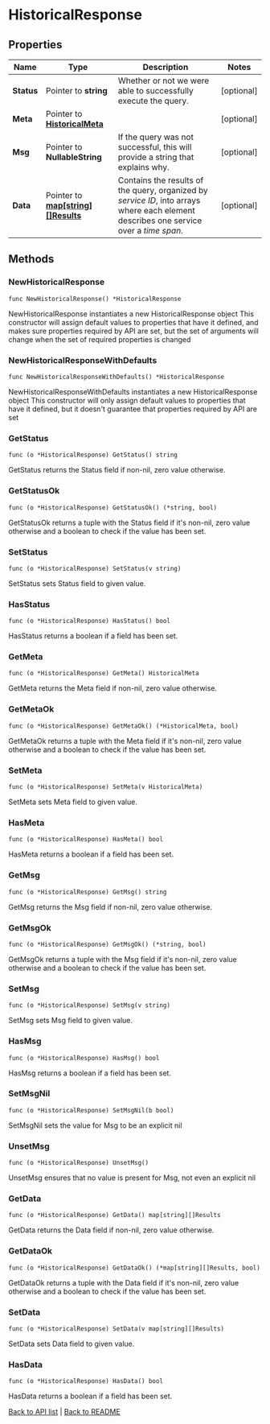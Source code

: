 # HistoricalResponse

## Properties

Name | Type | Description | Notes
------------ | ------------- | ------------- | -------------
**Status** | Pointer to **string** | Whether or not we were able to successfully execute the query. | [optional] 
**Meta** | Pointer to [**HistoricalMeta**](HistoricalMeta.md) |  | [optional] 
**Msg** | Pointer to **NullableString** | If the query was not successful, this will provide a string that explains why. | [optional] 
**Data** | Pointer to [**map[string][]Results**](array.md) | Contains the results of the query, organized by *service ID*, into arrays where each element describes one service over a *time span*. | [optional] 

## Methods

### NewHistoricalResponse

`func NewHistoricalResponse() *HistoricalResponse`

NewHistoricalResponse instantiates a new HistoricalResponse object
This constructor will assign default values to properties that have it defined,
and makes sure properties required by API are set, but the set of arguments
will change when the set of required properties is changed

### NewHistoricalResponseWithDefaults

`func NewHistoricalResponseWithDefaults() *HistoricalResponse`

NewHistoricalResponseWithDefaults instantiates a new HistoricalResponse object
This constructor will only assign default values to properties that have it defined,
but it doesn't guarantee that properties required by API are set

### GetStatus

`func (o *HistoricalResponse) GetStatus() string`

GetStatus returns the Status field if non-nil, zero value otherwise.

### GetStatusOk

`func (o *HistoricalResponse) GetStatusOk() (*string, bool)`

GetStatusOk returns a tuple with the Status field if it's non-nil, zero value otherwise
and a boolean to check if the value has been set.

### SetStatus

`func (o *HistoricalResponse) SetStatus(v string)`

SetStatus sets Status field to given value.

### HasStatus

`func (o *HistoricalResponse) HasStatus() bool`

HasStatus returns a boolean if a field has been set.

### GetMeta

`func (o *HistoricalResponse) GetMeta() HistoricalMeta`

GetMeta returns the Meta field if non-nil, zero value otherwise.

### GetMetaOk

`func (o *HistoricalResponse) GetMetaOk() (*HistoricalMeta, bool)`

GetMetaOk returns a tuple with the Meta field if it's non-nil, zero value otherwise
and a boolean to check if the value has been set.

### SetMeta

`func (o *HistoricalResponse) SetMeta(v HistoricalMeta)`

SetMeta sets Meta field to given value.

### HasMeta

`func (o *HistoricalResponse) HasMeta() bool`

HasMeta returns a boolean if a field has been set.

### GetMsg

`func (o *HistoricalResponse) GetMsg() string`

GetMsg returns the Msg field if non-nil, zero value otherwise.

### GetMsgOk

`func (o *HistoricalResponse) GetMsgOk() (*string, bool)`

GetMsgOk returns a tuple with the Msg field if it's non-nil, zero value otherwise
and a boolean to check if the value has been set.

### SetMsg

`func (o *HistoricalResponse) SetMsg(v string)`

SetMsg sets Msg field to given value.

### HasMsg

`func (o *HistoricalResponse) HasMsg() bool`

HasMsg returns a boolean if a field has been set.

### SetMsgNil

`func (o *HistoricalResponse) SetMsgNil(b bool)`

 SetMsgNil sets the value for Msg to be an explicit nil

### UnsetMsg
`func (o *HistoricalResponse) UnsetMsg()`

UnsetMsg ensures that no value is present for Msg, not even an explicit nil
### GetData

`func (o *HistoricalResponse) GetData() map[string][]Results`

GetData returns the Data field if non-nil, zero value otherwise.

### GetDataOk

`func (o *HistoricalResponse) GetDataOk() (*map[string][]Results, bool)`

GetDataOk returns a tuple with the Data field if it's non-nil, zero value otherwise
and a boolean to check if the value has been set.

### SetData

`func (o *HistoricalResponse) SetData(v map[string][]Results)`

SetData sets Data field to given value.

### HasData

`func (o *HistoricalResponse) HasData() bool`

HasData returns a boolean if a field has been set.


[Back to API list](../README.md#documentation-for-api-endpoints) | [Back to README](../README.md)
